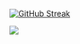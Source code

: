 [![GitHub Streak](https://streak-stats.demolab.com?user=Belfagor2005&theme=github-green-purple&border_radius=5&locale=it&date_format=j%20M%5B%20Y%5D&mode=weekly&card_width=490)](https://git.io/streak-stats)


<a href="[ssssssss](https://www.paypal.com/paypalme/belfagor2005)"><img src="https://github.com/Belfagor2005/pluginspanel/blob/main/screenshot/buy.jpg?raw=true"></a>
